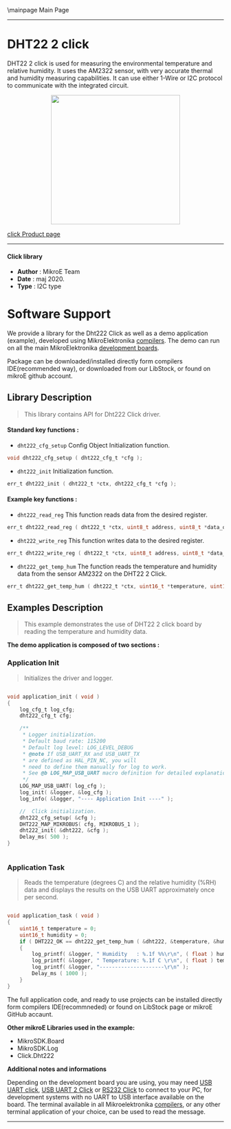 \mainpage Main Page
 
---
# DHT22 2 click

DHT22 2 click is used for measuring the environmental temperature and relative humidity. It uses the AM2322 sensor, with very accurate thermal and humidity measuring capabilities. It can use either 1-Wire or I2C protocol to communicate with the integrated circuit.

<p align="center">
  <img src="https://download.mikroe.com/images/click_for_ide/dht222_click.png" height=300px>
</p>


[click Product page](https://www.mikroe.com/dht22-2-click)

---


#### Click library 

- **Author**        : MikroE Team
- **Date**          : maj 2020.
- **Type**          : I2C type


# Software Support

We provide a library for the Dht222 Click 
as well as a demo application (example), developed using MikroElektronika 
[compilers](https://shop.mikroe.com/compilers). 
The demo can run on all the main MikroElektronika [development boards](https://shop.mikroe.com/development-boards).

Package can be downloaded/installed directly form compilers IDE(recommended way), or downloaded from our LibStock, or found on mikroE github account. 

## Library Description

> This library contains API for Dht222 Click driver.

#### Standard key functions :

- `dht222_cfg_setup` Config Object Initialization function.
```c
void dht222_cfg_setup ( dht222_cfg_t *cfg ); 
```

- `dht222_init` Initialization function.
```c
err_t dht222_init ( dht222_t *ctx, dht222_cfg_t *cfg );
```

#### Example key functions :

- `dht222_read_reg` This function reads data from the desired register.
```c
err_t dht222_read_reg ( dht222_t *ctx, uint8_t address, uint8_t *data_out, uint8_t len );
```

- `dht222_write_reg` This function writes data to the desired register.
```c
err_t dht222_write_reg ( dht222_t *ctx, uint8_t address, uint8_t *data_in, uint8_t len );
```

- `dht222_get_temp_hum` The function reads the temperature and humidity data from the sensor AM2322 on the DHT22 2 Click.
```c
err_t dht222_get_temp_hum ( dht222_t *ctx, uint16_t *temperature, uint16_t *humidity );
```

## Examples Description

> This example demonstrates the use of DHT22 2 click board by reading the temperature and humidity data.

**The demo application is composed of two sections :**

### Application Init 

> Initializes the driver and logger.

```c

void application_init ( void )
{
    log_cfg_t log_cfg;
    dht222_cfg_t cfg;

    /** 
     * Logger initialization.
     * Default baud rate: 115200
     * Default log level: LOG_LEVEL_DEBUG
     * @note If USB_UART_RX and USB_UART_TX 
     * are defined as HAL_PIN_NC, you will 
     * need to define them manually for log to work. 
     * See @b LOG_MAP_USB_UART macro definition for detailed explanation.
     */
    LOG_MAP_USB_UART( log_cfg );
    log_init( &logger, &log_cfg );
    log_info( &logger, "---- Application Init ----" );

    //  Click initialization.
    dht222_cfg_setup( &cfg );
    DHT222_MAP_MIKROBUS( cfg, MIKROBUS_1 );
    dht222_init( &dht222, &cfg );
    Delay_ms( 500 );
}
  
```

### Application Task

> Reads the temperature (degrees C) and the relative humidity (%RH) data and displays the results on the USB UART approximately once per second.

```c

void application_task ( void )
{
    uint16_t temperature = 0;
    uint16_t humidity = 0;
    if ( DHT222_OK == dht222_get_temp_hum ( &dht222, &temperature, &humidity ) )
    {
        log_printf( &logger, " Humidity   : %.1f %%\r\n", ( float ) humidity / 10 );
        log_printf( &logger, " Temperature: %.1f C \r\n", ( float ) temperature / 10 );
        log_printf( &logger, "---------------------\r\n" );
        Delay_ms ( 1000 );
    }
}

``` 

The full application code, and ready to use projects can be  installed directly form compilers IDE(recommneded) or found on LibStock page or mikroE GitHub accaunt.

**Other mikroE Libraries used in the example:** 

- MikroSDK.Board
- MikroSDK.Log
- Click.Dht222

**Additional notes and informations**

Depending on the development board you are using, you may need 
[USB UART click](https://shop.mikroe.com/usb-uart-click), 
[USB UART 2 Click](https://shop.mikroe.com/usb-uart-2-click) or 
[RS232 Click](https://shop.mikroe.com/rs232-click) to connect to your PC, for 
development systems with no UART to USB interface available on the board. The 
terminal available in all Mikroelektronika 
[compilers](https://shop.mikroe.com/compilers), or any other terminal application 
of your choice, can be used to read the message.



---
